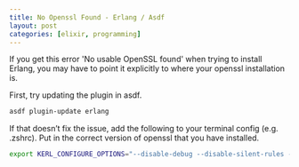 ```yaml
---
title: No Openssl Found - Erlang / Asdf
layout: post
categories: [elixir, programming]
---
```

If you get this error 'No usable OpenSSL found' when trying to install Erlang, you may have to point it explicitly to where your openssl installation is.

First, try updating the plugin in asdf.

```bash
asdf plugin-update erlang
```

If that doesn’t fix the issue, add the following to your terminal config (e.g. .zshrc). Put in the correct version of openssl that you have installed.

```bash
export KERL_CONFIGURE_OPTIONS="--disable-debug --disable-silent-rules --without-javac --enable-shared-zlib --enable-dynamic-ssl-lib --enable-hipe --enable-sctp --enable-smp-support --enable-threads --enable-kernel-poll --enable-wx --enable-darwin-64bit --with-ssl=/usr/local/Cellar/openssl@1.1"
```

